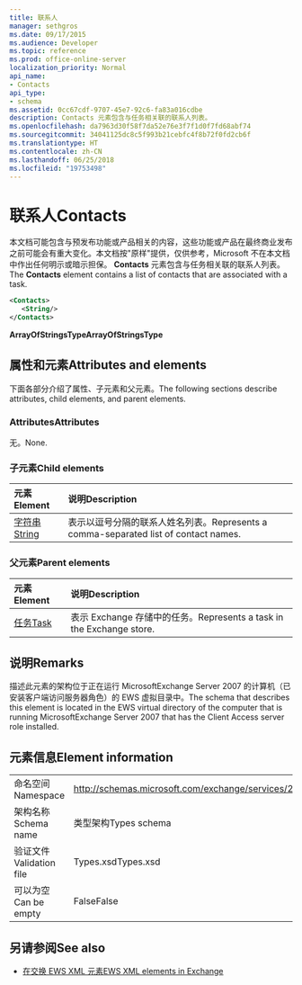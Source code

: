 ```yaml
---
title: 联系人
manager: sethgros
ms.date: 09/17/2015
ms.audience: Developer
ms.topic: reference
ms.prod: office-online-server
localization_priority: Normal
api_name:
- Contacts
api_type:
- schema
ms.assetid: 0cc67cdf-9707-45e7-92c6-fa83a016cdbe
description: Contacts 元素包含与任务相关联的联系人列表。
ms.openlocfilehash: da7963d30f58f7da52e76e3f7f1d0f7fd68abf74
ms.sourcegitcommit: 34041125dc8c5f993b21cebfc4f8b72f0fd2cb6f
ms.translationtype: HT
ms.contentlocale: zh-CN
ms.lasthandoff: 06/25/2018
ms.locfileid: "19753498"
---
```

# <a name="contacts"></a><span data-ttu-id="6b8c6-103">联系人</span><span class="sxs-lookup"><span data-stu-id="6b8c6-103">Contacts</span></span>

<span data-ttu-id="6b8c6-104">本文档可能包含与预发布功能或产品相关的内容，这些功能或产品在最终商业发布之前可能会有重大变化。本文档按"原样"提供，仅供参考，Microsoft 不在本文档中作出任何明示或暗示担保。 **Contacts** 元素包含与任务相关联的联系人列表。</span><span class="sxs-lookup"><span data-stu-id="6b8c6-104">The **Contacts** element contains a list of contacts that are associated with a task.</span></span> 
  
```xml
<Contacts>
   <String/>
</Contacts>
```

 <span data-ttu-id="6b8c6-105">**ArrayOfStringsType**</span><span class="sxs-lookup"><span data-stu-id="6b8c6-105">**ArrayOfStringsType**</span></span>
## <a name="attributes-and-elements"></a><span data-ttu-id="6b8c6-106">属性和元素</span><span class="sxs-lookup"><span data-stu-id="6b8c6-106">Attributes and elements</span></span>

<span data-ttu-id="6b8c6-107">下面各部分介绍了属性、子元素和父元素。</span><span class="sxs-lookup"><span data-stu-id="6b8c6-107">The following sections describe attributes, child elements, and parent elements.</span></span>
  
### <a name="attributes"></a><span data-ttu-id="6b8c6-108">Attributes</span><span class="sxs-lookup"><span data-stu-id="6b8c6-108">Attributes</span></span>

<span data-ttu-id="6b8c6-109">无。</span><span class="sxs-lookup"><span data-stu-id="6b8c6-109">None.</span></span>
  
### <a name="child-elements"></a><span data-ttu-id="6b8c6-110">子元素</span><span class="sxs-lookup"><span data-stu-id="6b8c6-110">Child elements</span></span>

|<span data-ttu-id="6b8c6-111">**元素**</span><span class="sxs-lookup"><span data-stu-id="6b8c6-111">**Element**</span></span>|<span data-ttu-id="6b8c6-112">**说明**</span><span class="sxs-lookup"><span data-stu-id="6b8c6-112">**Description**</span></span>|
|:-----|:-----|
|[<span data-ttu-id="6b8c6-113">字符串</span><span class="sxs-lookup"><span data-stu-id="6b8c6-113">String</span></span>](string.md) <br/> |<span data-ttu-id="6b8c6-114">表示以逗号分隔的联系人姓名列表。</span><span class="sxs-lookup"><span data-stu-id="6b8c6-114">Represents a comma-separated list of contact names.</span></span>  <br/> |
   
### <a name="parent-elements"></a><span data-ttu-id="6b8c6-115">父元素</span><span class="sxs-lookup"><span data-stu-id="6b8c6-115">Parent elements</span></span>

|<span data-ttu-id="6b8c6-116">**元素**</span><span class="sxs-lookup"><span data-stu-id="6b8c6-116">**Element**</span></span>|<span data-ttu-id="6b8c6-117">**说明**</span><span class="sxs-lookup"><span data-stu-id="6b8c6-117">**Description**</span></span>|
|:-----|:-----|
|[<span data-ttu-id="6b8c6-118">任务</span><span class="sxs-lookup"><span data-stu-id="6b8c6-118">Task</span></span>](task.md) <br/> |<span data-ttu-id="6b8c6-119">表示 Exchange 存储中的任务。</span><span class="sxs-lookup"><span data-stu-id="6b8c6-119">Represents a task in the Exchange store.</span></span>  <br/> |
   
## <a name="remarks"></a><span data-ttu-id="6b8c6-120">说明</span><span class="sxs-lookup"><span data-stu-id="6b8c6-120">Remarks</span></span>

<span data-ttu-id="6b8c6-121">描述此元素的架构位于正在运行 MicrosoftExchange Server 2007 的计算机（已安装客户端访问服务器角色）的 EWS 虚拟目录中。</span><span class="sxs-lookup"><span data-stu-id="6b8c6-121">The schema that describes this element is located in the EWS virtual directory of the computer that is running MicrosoftExchange Server 2007 that has the Client Access server role installed.</span></span>
  
## <a name="element-information"></a><span data-ttu-id="6b8c6-122">元素信息</span><span class="sxs-lookup"><span data-stu-id="6b8c6-122">Element information</span></span>

|||
|:-----|:-----|
|<span data-ttu-id="6b8c6-123">命名空间</span><span class="sxs-lookup"><span data-stu-id="6b8c6-123">Namespace</span></span>  <br/> |http://schemas.microsoft.com/exchange/services/2006/types  <br/> |
|<span data-ttu-id="6b8c6-124">架构名称</span><span class="sxs-lookup"><span data-stu-id="6b8c6-124">Schema name</span></span>  <br/> |<span data-ttu-id="6b8c6-125">类型架构</span><span class="sxs-lookup"><span data-stu-id="6b8c6-125">Types schema</span></span>  <br/> |
|<span data-ttu-id="6b8c6-126">验证文件</span><span class="sxs-lookup"><span data-stu-id="6b8c6-126">Validation file</span></span>  <br/> |<span data-ttu-id="6b8c6-127">Types.xsd</span><span class="sxs-lookup"><span data-stu-id="6b8c6-127">Types.xsd</span></span>  <br/> |
|<span data-ttu-id="6b8c6-128">可以为空</span><span class="sxs-lookup"><span data-stu-id="6b8c6-128">Can be empty</span></span>  <br/> |<span data-ttu-id="6b8c6-129">False</span><span class="sxs-lookup"><span data-stu-id="6b8c6-129">False</span></span>  <br/> |
   
## <a name="see-also"></a><span data-ttu-id="6b8c6-130">另请参阅</span><span class="sxs-lookup"><span data-stu-id="6b8c6-130">See also</span></span>



- [<span data-ttu-id="6b8c6-131">在交换 EWS XML 元素</span><span class="sxs-lookup"><span data-stu-id="6b8c6-131">EWS XML elements in Exchange</span></span>](ews-xml-elements-in-exchange.md)

